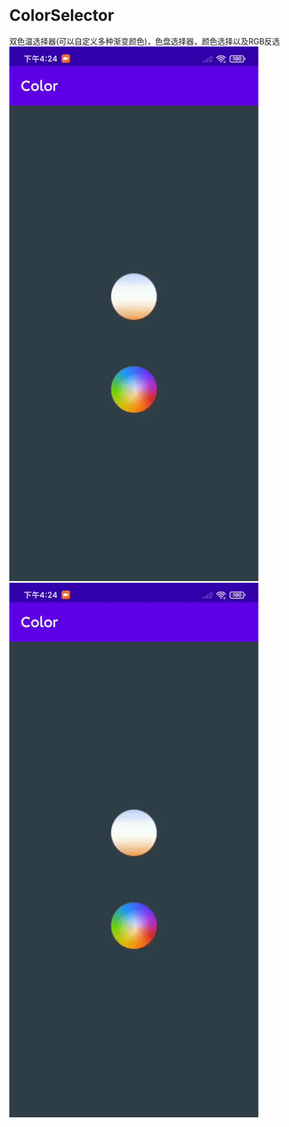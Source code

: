 # ColorSelector
双色温选择器(可以自定义多种渐变颜色)，色盘选择器，颜色选择以及RGB反选
![](https://github.com/732275239/ColorSelector/blob/c26b3878907b74661595e2418fabc9f45e12df6b/app/libs/1.gif)
![](https://github.com/732275239/ColorSelector/blob/c26b3878907b74661595e2418fabc9f45e12df6b/app/libs/1.gif)
